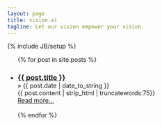 ```yaml
---
layout: page
title: vision.ai
tagline: Let our vision empower your vision.
---
```

{% include JB/setup %}

<ul class="posts">
  {% for post in site.posts %}
    <li>
      <div>
        <h3 style="margin-bottom:0px">
        <a href="{{ BASE_PATH }}{{ post.url }}">{{ post.title }}</a>
        </h3>
        &raquo; <span>{{ post.date | date_to_string }}</span> 
      </div>
      <div>
        <div class="well">
          {{ post.content | strip_html | truncatewords:75}}
        </div>
        <div>
          <a href="{{ post.url }}">Read more...</a><br><br>
        </div>
      </div>
    </li>
  {% endfor %}
</ul>


